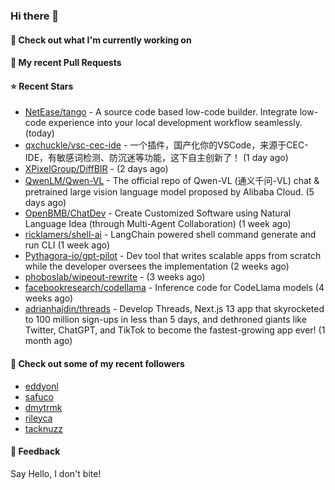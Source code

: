 ### Hi there 👋

#### 👷 Check out what I'm currently working on

#### 🔨 My recent Pull Requests


#### ⭐ Recent Stars

- [NetEase/tango](https://github.com/NetEase/tango) - A source code based low-code builder. Integrate low-code experience into your local development workflow seamlessly. (today)
- [qxchuckle/vsc-cec-ide](https://github.com/qxchuckle/vsc-cec-ide) - 一个插件，国产化你的VSCode，来源于CEC-IDE，有敏感词检测、防沉迷等功能，这下自主创新了！ (1 day ago)
- [XPixelGroup/DiffBIR](https://github.com/XPixelGroup/DiffBIR) -  (2 days ago)
- [QwenLM/Qwen-VL](https://github.com/QwenLM/Qwen-VL) - The official repo of Qwen-VL (通义千问-VL) chat &amp; pretrained large vision language model proposed by Alibaba Cloud. (5 days ago)
- [OpenBMB/ChatDev](https://github.com/OpenBMB/ChatDev) - Create Customized Software using Natural Language Idea (through Multi-Agent Collaboration) (1 week ago)
- [ricklamers/shell-ai](https://github.com/ricklamers/shell-ai) - LangChain powered shell command generate and run CLI (1 week ago)
- [Pythagora-io/gpt-pilot](https://github.com/Pythagora-io/gpt-pilot) - Dev tool that writes scalable apps from scratch while the developer oversees the implementation (2 weeks ago)
- [phoboslab/wipeout-rewrite](https://github.com/phoboslab/wipeout-rewrite) -  (3 weeks ago)
- [facebookresearch/codellama](https://github.com/facebookresearch/codellama) - Inference code for CodeLlama models (4 weeks ago)
- [adrianhajdin/threads](https://github.com/adrianhajdin/threads) - Develop Threads, Next.js 13 app that skyrocketed to 100 million sign-ups in less than 5 days, and dethroned giants like Twitter, ChatGPT, and TikTok to become the fastest-growing app ever! (1 month ago)

#### 👯 Check out some of my recent followers

- [eddyonl](https://github.com/eddyonl)
- [safuco](https://github.com/safuco)
- [dmytrmk](https://github.com/dmytrmk)
- [rileyca](https://github.com/rileyca)
- [tacknuzz](https://github.com/tacknuzz)

#### 💬 Feedback

Say Hello, I don't bite!